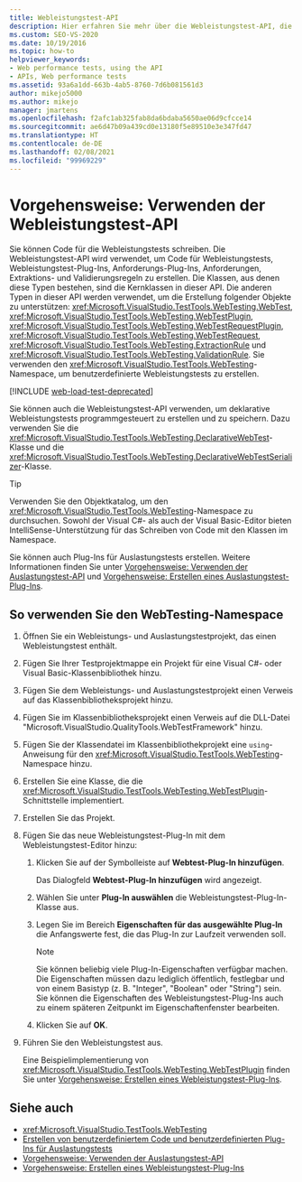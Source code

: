 ```yaml
---
title: Webleistungstest-API
description: Hier erfahren Sie mehr über die Webleistungstest-API, die codierte Webleistungstests, Test-Plug-ins, Anforderungs-Plug-ins, Anforderungen sowie Extraktions-/Validierungsregeln unterstützt.
ms.custom: SEO-VS-2020
ms.date: 10/19/2016
ms.topic: how-to
helpviewer_keywords:
- Web performance tests, using the API
- APIs, Web performance tests
ms.assetid: 93a6a1dd-663b-4ab5-8760-7d6b081561d3
author: mikejo5000
ms.author: mikejo
manager: jmartens
ms.openlocfilehash: f2afc1ab325fab8da6bdaba5650ae06d9cfcce14
ms.sourcegitcommit: ae6d47b09a439cd0e13180f5e89510e3e347fd47
ms.translationtype: HT
ms.contentlocale: de-DE
ms.lasthandoff: 02/08/2021
ms.locfileid: "99969229"
---
```

# <a name="how-to-use-the-web-performance-test-api"></a>Vorgehensweise: Verwenden der Webleistungstest-API

Sie können Code für die Webleistungstests schreiben. Die Webleistungstest-API wird verwendet, um Code für Webleistungstests, Webleistungstest-Plug-Ins, Anforderungs-Plug-Ins, Anforderungen, Extraktions- und Validierungsregeln zu erstellen. Die Klassen, aus denen diese Typen bestehen, sind die Kernklassen in dieser API. Die anderen Typen in dieser API werden verwendet, um die Erstellung folgender Objekte zu unterstützen: <xref:Microsoft.VisualStudio.TestTools.WebTesting.WebTest>, <xref:Microsoft.VisualStudio.TestTools.WebTesting.WebTestPlugin>, <xref:Microsoft.VisualStudio.TestTools.WebTesting.WebTestRequestPlugin>, <xref:Microsoft.VisualStudio.TestTools.WebTesting.WebTestRequest>, <xref:Microsoft.VisualStudio.TestTools.WebTesting.ExtractionRule> und <xref:Microsoft.VisualStudio.TestTools.WebTesting.ValidationRule>. Sie verwenden den <xref:Microsoft.VisualStudio.TestTools.WebTesting>-Namespace, um benutzerdefinierte Webleistungstests zu erstellen.

[!INCLUDE [web-load-test-deprecated](includes/web-load-test-deprecated.md)]

Sie können auch die Webleistungstest-API verwenden, um deklarative Webleistungstests programmgesteuert zu erstellen und zu speichern. Dazu verwenden Sie die <xref:Microsoft.VisualStudio.TestTools.WebTesting.DeclarativeWebTest>-Klasse und die <xref:Microsoft.VisualStudio.TestTools.WebTesting.DeclarativeWebTestSerializer>-Klasse.

> [!TIP]
> Verwenden Sie den Objektkatalog, um den <xref:Microsoft.VisualStudio.TestTools.WebTesting>-Namespace zu durchsuchen. Sowohl der Visual C#- als auch der Visual Basic-Editor bieten IntelliSense-Unterstützung für das Schreiben von Code mit den Klassen im Namespace.

Sie können auch Plug-Ins für Auslastungstests erstellen. Weitere Informationen finden Sie unter [Vorgehensweise: Verwenden der Auslastungstest-API](../test/how-to-use-the-load-test-api.md) und [Vorgehensweise: Erstellen eines Auslastungstest-Plug-Ins](../test/how-to-create-a-load-test-plug-in.md).

## <a name="to-use-the-webtesting-namespace"></a>So verwenden Sie den WebTesting-Namespace

1. Öffnen Sie ein Webleistungs- und Auslastungstestprojekt, das einen Webleistungstest enthält.

2. Fügen Sie Ihrer Testprojektmappe ein Projekt für eine Visual C#- oder Visual Basic-Klassenbibliothek hinzu.

3. Fügen Sie dem Webleistungs- und Auslastungstestprojekt einen Verweis auf das Klassenbibliotheksprojekt hinzu.

4. Fügen Sie im Klassenbibliotheksprojekt einen Verweis auf die DLL-Datei "Microsoft.VisualStudio.QualityTools.WebTestFramework" hinzu.

5. Fügen Sie der Klassendatei im Klassenbibliothekprojekt eine `using`-Anweisung für den <xref:Microsoft.VisualStudio.TestTools.WebTesting>-Namespace hinzu.

6. Erstellen Sie eine Klasse, die die <xref:Microsoft.VisualStudio.TestTools.WebTesting.WebTestPlugin>-Schnittstelle implementiert.

7. Erstellen Sie das Projekt.

8. Fügen Sie das neue Webleistungstest-Plug-In mit dem Webleistungstest-Editor hinzu:

    1. Klicken Sie auf der Symbolleiste auf **Webtest-Plug-In hinzufügen**.

         Das Dialogfeld **Webtest-Plug-In hinzufügen** wird angezeigt.

    2. Wählen Sie unter **Plug-In auswählen** die Webleistungstest-Plug-In-Klasse aus.

    3. Legen Sie im Bereich **Eigenschaften für das ausgewählte Plug-In** die Anfangswerte fest, die das Plug-In zur Laufzeit verwenden soll.

        > [!NOTE]
        > Sie können beliebig viele Plug-In-Eigenschaften verfügbar machen. Die Eigenschaften müssen dazu lediglich öffentlich, festlegbar und von einem Basistyp (z. B. "Integer", "Boolean" oder "String") sein. Sie können die Eigenschaften des Webleistungstest-Plug-Ins auch zu einem späteren Zeitpunkt im Eigenschaftenfenster bearbeiten.

    4. Klicken Sie auf **OK**.

9. Führen Sie den Webleistungstest aus.

     Eine Beispielimplementierung von <xref:Microsoft.VisualStudio.TestTools.WebTesting.WebTestPlugin> finden Sie unter [Vorgehensweise: Erstellen eines Webleistungstest-Plug-Ins](../test/how-to-create-a-web-performance-test-plug-in.md).

## <a name="see-also"></a>Siehe auch

- <xref:Microsoft.VisualStudio.TestTools.WebTesting>
- [Erstellen von benutzerdefiniertem Code und benutzerdefinierten Plug-Ins für Auslastungstests](../test/create-custom-code-and-plug-ins-for-load-tests.md)
- [Vorgehensweise: Verwenden der Auslastungstest-API](../test/how-to-use-the-load-test-api.md)
- [Vorgehensweise: Erstellen eines Webleistungstest-Plug-Ins](../test/how-to-create-a-web-performance-test-plug-in.md)
